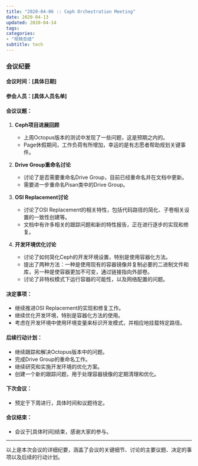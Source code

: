 ```yaml
---
title: "2020-04-06 :: Ceph Orchestration Meeting"
date: 2020-04-13
updated: 2020-04-14
tags:
categories:
- "视频总结"
subtitle: tech
---
```



### 会议纪要

#### 会议时间：[具体日期]
#### 参会人员：[具体人员名单]

#### 会议议题：
1. **Ceph项目进展回顾**
   - 上周Octopus版本的测试中发现了一些问题，这是预期之内的。
   - Page休假期间，工作负荷有所增加，幸运的是有志愿者帮助规划关键事件。

2. **Drive Group重命名讨论**
   - 讨论了是否需要重命名Drive Group，目前已经重命名并在文档中更新。
   - 需要进一步重命名Pisan类中的Drive Group。

3. **OSI Replacement讨论**
   - 讨论了OSI Replacement的相关特性，包括代码路径的简化、子卷相关设置的一致性创建等。
   - 文档中有许多相关的跟踪问题和新的特性报告，正在进行逐步的实现和修复。

4. **开发环境优化讨论**
   - 讨论了如何简化Ceph的开发环境设置，特别是使用容器化方法。
   - 提出了两种方法：一种是使用现有的容器镜像并复制必要的二进制文件和库，另一种是使容器更加不可变，通过链接指向外部卷。
   - 讨论了非特权模式下运行容器的可能性，以及网络配置的问题。

#### 决定事项：
- 继续推进OSI Replacement的实现和修复工作。
- 继续优化开发环境，特别是容器化方法的使用。
- 考虑在开发环境中使用环境变量来标识开发模式，并相应地挂载特定路径。

#### 后续行动计划：
- 继续跟踪和解决Octopus版本中的问题。
- 完成Drive Group的重命名工作。
- 继续研究和实施开发环境的优化方案。
- 创建一个新的跟踪问题，用于处理容器镜像的定期清理和优化。

#### 下次会议：
- 预定于下周进行，具体时间和议题待定。

#### 会议结束：
- 会议于[具体时间]结束，感谢大家的参与。

---

以上是本次会议的详细纪要，涵盖了会议的关键细节、讨论的主要议题、决定的事项以及后续的行动计划。